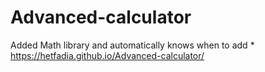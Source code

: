 # Advanced-calculator
Added Math library and automatically knows when to add *
https://hetfadia.github.io/Advanced-calculator/
